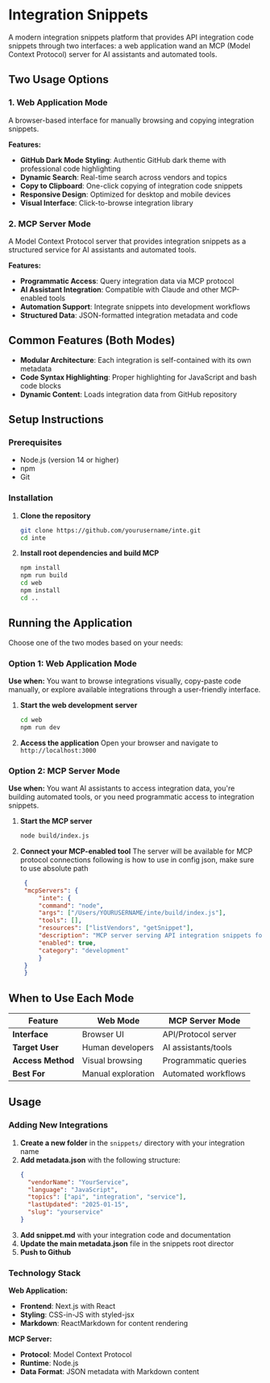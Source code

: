 # Integration Snippets

A modern integration snippets platform that provides API integration code snippets through two interfaces: a web application wand an MCP (Model Context Protocol) server for AI assistants and automated tools.

## Two Usage Options

### 1. Web Application Mode
A browser-based interface for manually browsing and copying integration snippets.

**Features:**
- **GitHub Dark Mode Styling**: Authentic GitHub dark theme with professional code highlighting
- **Dynamic Search**: Real-time search across vendors and topics
- **Copy to Clipboard**: One-click copying of integration code snippets
- **Responsive Design**: Optimized for desktop and mobile devices
- **Visual Interface**: Click-to-browse integration library

### 2. MCP Server Mode
A Model Context Protocol server that provides integration snippets as a structured service for AI assistants and automated tools.

**Features:**
- **Programmatic Access**: Query integration data via MCP protocol
- **AI Assistant Integration**: Compatible with Claude and other MCP-enabled tools
- **Automation Support**: Integrate snippets into development workflows
- **Structured Data**: JSON-formatted integration metadata and code

## Common Features (Both Modes)

- **Modular Architecture**: Each integration is self-contained with its own metadata
- **Code Syntax Highlighting**: Proper highlighting for JavaScript and bash code blocks
- **Dynamic Content**: Loads integration data from GitHub repository


## Setup Instructions

### Prerequisites

- Node.js (version 14 or higher)
- npm 
- Git

### Installation

1. **Clone the repository**
   ```bash
   git clone https://github.com/yourusername/inte.git
   cd inte
   ```

2. **Install root dependencies and build MCP**
   ```bash
   npm install
   npm run build
   cd web
   npm install
   cd ..
   ```

## Running the Application

Choose one of the two modes based on your needs:

### Option 1: Web Application Mode

**Use when:** You want to browse integrations visually, copy-paste code manually, or explore available integrations through a user-friendly interface.

1. **Start the web development server**
   ```bash
   cd web
   npm run dev
   ```

2. **Access the application**
   Open your browser and navigate to `http://localhost:3000`

### Option 2: MCP Server Mode

**Use when:** You want AI assistants to access integration data, you're building automated tools, or you need programmatic access to integration snippets.

1. **Start the MCP server**
   ```bash
   node build/index.js
   ```

2. **Connect your MCP-enabled tool**
   The server will be available for MCP protocol connections following is how to use in config json, make sure to use absolute path
   ```json
    {
    "mcpServers": {
        "inte": {
        "command": "node",
        "args": ["/Users/YOURUSERNAME/inte/build/index.js"],
        "tools": [],
        "resources": ["listVendors", "getSnippet"],
        "description": "MCP server serving API integration snippets for various vendors and languages",
        "enabled": true,
        "category": "development"
        }
    }
    }
    ```


## When to Use Each Mode

| Feature | Web Mode | MCP Server Mode |
|---------|----------|----------------|
| **Interface** | Browser UI | API/Protocol server |
| **Target User** | Human developers | AI assistants/tools |
| **Access Method** | Visual browsing | Programmatic queries |
| **Best For** | Manual exploration | Automated workflows |

## Usage



### Adding New Integrations

1. **Create a new folder** in the `snippets/` directory with your integration name
2. **Add metadata.json** with the following structure:
   ```json
   {
     "vendorName": "YourService",
     "language": "JavaScript",
     "topics": ["api", "integration", "service"],
     "lastUpdated": "2025-01-15",
     "slug": "yourservice"
   }
   ```
3. **Add snippet.md** with your integration code and documentation
4. **Update the main metadata.json** file in the snippets root director
5. **Push to Github** 



### Technology Stack

**Web Application:**
- **Frontend**: Next.js with React
- **Styling**: CSS-in-JS with styled-jsx
- **Markdown**: ReactMarkdown for content rendering

**MCP Server:**
- **Protocol**: Model Context Protocol
- **Runtime**: Node.js
- **Data Format**: JSON metadata with Markdown content
